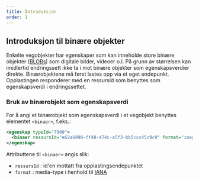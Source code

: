 ```yaml
---
title: Introduksjon
order: 1
---
```


## Introduksjon til binære objekter

Enkelte vegobjekter har egenskaper som kan inneholde store binære objekter ([BLOBs](https://en.wikipedia.org/wiki/Binary_large_object))
som digitale bilder, videoer o.l. På grunn av størrelsen kan imidlertid endringssett ikke ta i mot binære objekter som
egenskapsverdier direkte. Binærobjektene må først lastes opp via et eget endepunkt. Opplastingen responderer med en ressursid
som benyttes som egenskapsverdi i endringssettet.

### Bruk av binærobjekt som egenskapsverdi

For å angi et binærobjekt som egenskapsverdi i et vegobjekt benyttes elementet `<binaer>`, f.eks.:

```xml
<egenskap typeId="7900">
  <binaer ressursId="e62a6896-ff48-474c-a5f3-bb5ccc45c9c9" format="image/png"/>
</egenskap>
```

Attributtene til ```<binaer>``` angis slik:
 
* ```ressursId``` : id'en mottatt fra opplastingsendepunktet
* ```format``` : media-type i henhold til [IANA](http://www.iana.org/assignments/media-types/media-types.xhtml)
